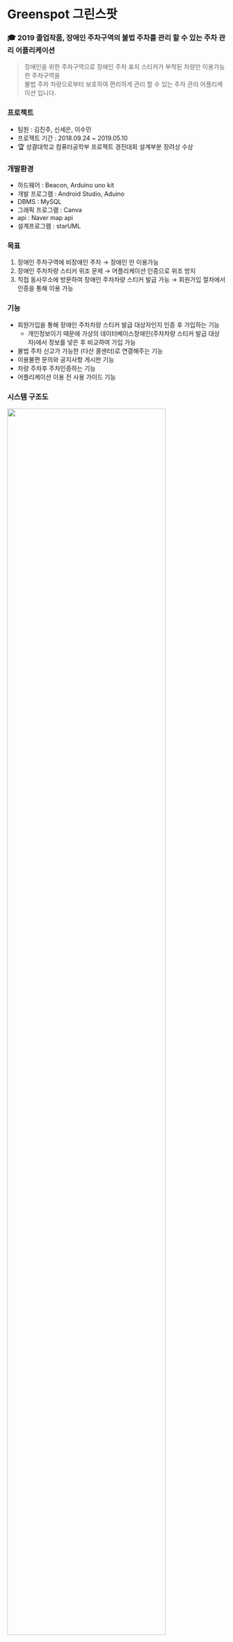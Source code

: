 # Greenspot 그린스팟
### 🎓 2019 졸업작품, 장애인 주차구역의 불법 주차를 관리 할 수 있는 주차 관리 어플리케이션

> 장애인을 위한 주차구역으로 장애인 주차 표지 스티커가 부착된 차량만 이용가능한 주차구역을   
  불법 주차 차량으로부터 보호하여 편리하게 관리 할 수 있는 주차 관리 어플리케이션 입니다.
  
### 프로젝트
- 팀원 : 김진주, 신세은, 이수민
- 프로젝트 기간 : 2018.09.24 ~ 2019.05.10 
- 🏆 성결대학교 컴퓨터공학부 프로젝트 경진대회 설계부분 장려상 수상

### 개발환경
- 하드웨어 : Beacon, Arduino uno kit
- 개발 프로그램 : Android Studio, Aduino
- DBMS : MySQL
- 그래픽 프로그램 : Canva
- api : Naver map api
- 설계프로그램 : starUML
  
### 목표
1. 장애인 주차구역에 비장애인 주차 → 장애인 만 이용가능
2. 장애인 주차차량 스티커 위조 문제 → 어플리케이션 인증으로 위조 방지
3. 직접 동사무소에 방문하여 장애인 주차차량 스티커 발급 가능 → 회원가입 절차에서 인증을 통해 이용 가능

### 기능
 - 회원가입을 통해 장애인 주차차량 스티커 발급 대상자인지 인증 후 가입하는 기능
     + 개인정보이기 때문에 가상의 데이터베이스장애인(주차차량 스티커 발급 대상자)에서 정보를 넣은 후 비교하여 가입 가능 
 - 불법 주차 신고가 가능한 (다산 콜센터)로 연결해주는 기능
 - 이용불편 문의와 공지사항 게시판 기능
 - 차량 주차후 주차인증하는 기능
 - 어플리케이션 이용 전 사용 가이드 기능

### 시스템 구조도
<!--![시스템구조도](https://user-images.githubusercontent.com/62095517/88177948-96fa3f80-cc64-11ea-9555-b9423dc49b0a.PNG)-->
<img src = "https://user-images.githubusercontent.com/62095517/88177948-96fa3f80-cc64-11ea-9555-b9423dc49b0a.PNG" width="85%">

### UI/UX
<div>
<img src = "https://user-images.githubusercontent.com/62095517/88179770-59e37c80-cc67-11ea-9683-35bdd8e5b944.png" width="23%">
<img src = "https://user-images.githubusercontent.com/62095517/88179884-7bdcff00-cc67-11ea-810b-700cb001542c.png" width="23%">
<img src = "https://user-images.githubusercontent.com/62095517/88179918-88f9ee00-cc67-11ea-950b-3b4572b19add.png" width="23%">
<img src = "https://user-images.githubusercontent.com/62095517/88179939-9020fc00-cc67-11ea-8da7-f746fd216819.png" width="23%">
 </div>
